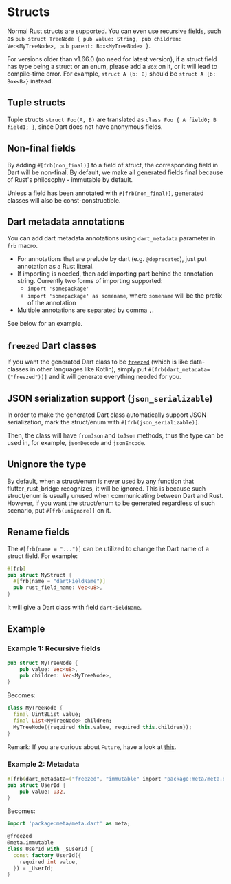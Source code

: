 # Structs

Normal Rust structs are supported. You can even use recursive fields, such as `pub struct TreeNode { pub value: String, pub children: Vec<MyTreeNode>, pub parent: Box<MyTreeNode> }`.

For versions older than v1.66.0 (no need for latest version), if a struct field has type being a struct or an enum, please add a `Box` on it, or it will lead to compile-time error. For example, `struct A {b: B}` should be `struct A {b: Box<B>}` instead.

## Tuple structs

Tuple structs `struct Foo(A, B)` are translated as `class Foo { A field0; B field1; }`, since Dart does not have anonymous fields.

## Non-final fields

By adding `#[frb(non_final)]` to a field of struct, the corresponding field in Dart will be non-final. By default, we make all generated fields final because of Rust's philosophy - immutable by default.

Unless a field has been annotated with `#[frb(non_final)]`, generated classes will also be const-constructible.

## Dart metadata annotations

You can add dart metadata annotations using `dart_metadata` parameter in `frb` macro.

* For annotations that are prelude by dart (e.g. `@deprecated`), just put annotation as a Rust literal.
* If importing is needed, then add importing part behind the annotation string. Currently two forms of importing supported:
  * `import 'somepackage'`
  * `import 'somepackage' as somename`, where `somename` will be the prefix of the annotation
* Multiple annotations are separated by comma `,`.

See below for an example.

## `freezed` Dart classes

If you want the generated Dart class to be [`freezed`](https://pub.dev/packages/freezed) (which is like data-classes in other languages like Kotlin), simply put `#[frb(dart_metadata=("freezed"))]` and it will generate everything needed for you.

## JSON serialization support (`json_serializable`)

In order to make the generated Dart class automatically support JSON serialization,
mark the struct/enum with `#[frb(json_serializable)]`.

Then, the class will have `fromJson` and `toJson` methods, thus the type can be used in, for example, `jsonDecode` and `jsonEncode`.

## Unignore the type

By default, when a struct/enum is never used by any function that flutter_rust_bridge recognizes,
it will be ignored. This is because such struct/enum is usually unused when communicating between Dart and Rust.
However, if you want the struct/enum to be generated regardless of such scenario, put `#[frb(unignore)]` on it.

## Rename fields

The `#[frb(name = "...")]` can be utilized to change the Dart name of a struct field.
For example:

```rust
#[frb]
pub struct MyStruct {
  #[frb(name = "dartFieldName")]
  pub rust_field_name: Vec<u8>,
}
```

It will give a Dart class with field `dartFieldName`.

## Example

### Example 1: Recursive fields

```rust
pub struct MyTreeNode {
    pub value: Vec<u8>,
    pub children: Vec<MyTreeNode>,
}
```

Becomes:

```Dart
class MyTreeNode {
  final Uint8List value;
  final List<MyTreeNode> children;
  MyTreeNode({required this.value, required this.children});
}
```

Remark: If you are curious about `Future`, have a look at [this](../../../concurrency/async-dart).

### Example 2: Metadata

```rust
#[frb(dart_metadata=("freezed", "immutable" import "package:meta/meta.dart" as meta))]
pub struct UserId {
    pub value: u32,
}
```

Becomes:

```dart
import 'package:meta/meta.dart' as meta;

@freezed
@meta.immutable
class UserId with _$UserId {
  const factory UserId({
    required int value,
  }) = _UserId;
}
```
